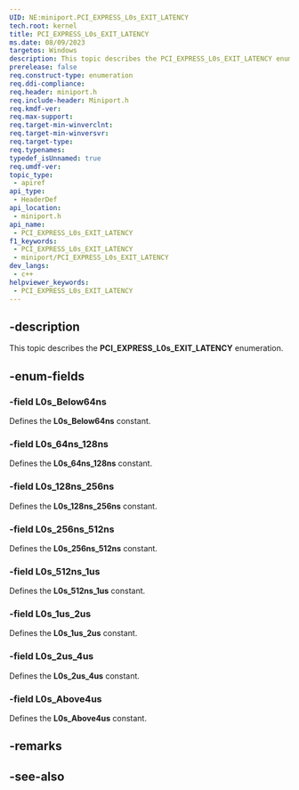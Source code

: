 ```yaml
---
UID: NE:miniport.PCI_EXPRESS_L0s_EXIT_LATENCY
tech.root: kernel
title: PCI_EXPRESS_L0s_EXIT_LATENCY
ms.date: 08/09/2023
targetos: Windows
description: This topic describes the PCI_EXPRESS_L0s_EXIT_LATENCY enumeration.
prerelease: false
req.construct-type: enumeration
req.ddi-compliance: 
req.header: miniport.h
req.include-header: Miniport.h
req.kmdf-ver: 
req.max-support: 
req.target-min-winverclnt: 
req.target-min-winversvr: 
req.target-type: 
req.typenames: 
typedef_isUnnamed: true
req.umdf-ver: 
topic_type:
 - apiref
api_type:
 - HeaderDef
api_location:
 - miniport.h
api_name:
 - PCI_EXPRESS_L0s_EXIT_LATENCY
f1_keywords:
 - PCI_EXPRESS_L0s_EXIT_LATENCY
 - miniport/PCI_EXPRESS_L0s_EXIT_LATENCY
dev_langs:
 - c++
helpviewer_keywords:
 - PCI_EXPRESS_L0s_EXIT_LATENCY
---
```


## -description

This topic describes the **PCI_EXPRESS_L0s_EXIT_LATENCY** enumeration.

## -enum-fields

### -field L0s_Below64ns

Defines the **L0s_Below64ns** constant.

### -field L0s_64ns_128ns

Defines the **L0s_64ns_128ns** constant.

### -field L0s_128ns_256ns

Defines the **L0s_128ns_256ns** constant.

### -field L0s_256ns_512ns

Defines the **L0s_256ns_512ns** constant.

### -field L0s_512ns_1us

Defines the **L0s_512ns_1us** constant.

### -field L0s_1us_2us

Defines the **L0s_1us_2us** constant.

### -field L0s_2us_4us

Defines the **L0s_2us_4us** constant.

### -field L0s_Above4us

Defines the **L0s_Above4us** constant.

## -remarks

## -see-also
